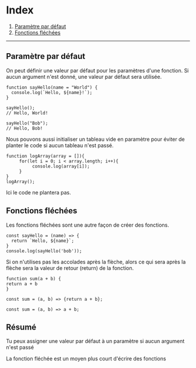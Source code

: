 # Index
1. [Paramètre par défaut](#Paramètre-par-défaut)
2. [Fonctions fléchées](#Fonctions-fléchées)
---
## Paramètre par défaut

On peut définir une valeur par défaut pour les paramètres d'une fonction. Si aucun argument n'est
donné, une valeur par défaut sera utilisée.

```
function sayHello(name = "World") {
  console.log(`Hello, ${name}!`);
}

sayHello();
// Hello, World!

sayHello("Bob");
// Hello, Bob!
```
Nous pouvons aussi initialiser un tableau vide en paramètre pour éviter de planter le code si aucun tableau n'est passé.
```
function logArray(array = []){
     for(let i = 0; i < array.length; i++){
          console.log(array[i]);
     }
}
logArray();
```
Ici le code ne plantera pas.

## Fonctions fléchées

Les fonctions fléchées sont une autre façon de créer des fonctions.

```
const sayHello = (name) => {
  return `Hello, ${name}`;
}
console.log(sayHello('bob'));
```

Si on n'utilises pas les accolades après la flèche, alors ce qui sera après la flèche sera la valeur de retour (return) de la fonction.
```
function sum(a + b) {
return a + b
}

const sum = (a, b) => {return a + b};

const sum = (a, b) => a + b;
```

## Résumé

Tu peux assigner une valeur par défaut à un paramètre si aucun argument n'est passé

La fonction fléchée est un moyen plus court d'écrire des fonctions

